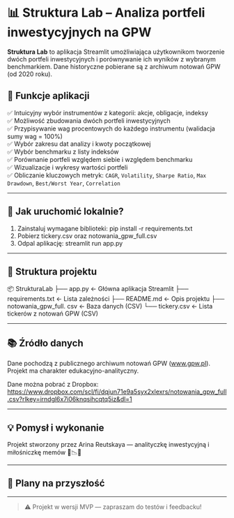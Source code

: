 # 📊 Struktura Lab – Analiza portfeli inwestycyjnych na GPW

**Struktura Lab** to aplikacja Streamlit umożliwiająca użytkownikom tworzenie dwóch portfeli inwestycyjnych i porównywanie ich wyników z wybranym benchmarkiem. Dane historyczne pobierane są z archiwum notowań GPW (od 2020 roku). 

## 🔎 Funkcje aplikacji

✅ Intuicyjny wybór instrumentów z kategorii: akcje, obligacje, indeksy  
✅ Możliwość zbudowania dwóch portfeli inwestycyjnych  
✅ Przypisywanie wag procentowych do każdego instrumentu (walidacja sumy wag = 100%)  
✅ Wybór zakresu dat analizy i kwoty początkowej  
✅ Wybór benchmarku z listy indeksów  
✅ Porównanie portfeli względem siebie i względem benchmarku  
✅ Wizualizacje i wykresy wartości portfeli  
✅ Obliczanie kluczowych metryk:
  `CAGR`, `Volatility`, `Sharpe Ratio`, `Max Drawdown`, `Best/Worst Year`, `Correlation`
  
---

## 🚀 Jak uruchomić lokalnie?

1. Zainstaluj wymagane biblioteki: pip install -r requirements.txt
2. Pobierz tickery.csv oraz notowania_gpw_full.csv
3. Odpal aplikację: streamlit run app.py

---

## 📁 Struktura projektu

📦 StrukturaLab
├── app.py                    ← Główna aplikacja Streamlit
├── requirements.txt          ← Lista zależności
├── README.md                 ← Opis projektu
├── notowania_gpw_full. csv   ← Baza danych (CSV) 
└── tickery.csv               ← Lista tickerów z notowań GPW (CSV)

---

## 📚 Źródło danych

Dane pochodzą z publicznego archiwum notowań GPW (www.gpw.pl). Projekt ma charakter edukacyjno-analityczny. 

Dane można pobrać z Dropbox: https://www.dropbox.com/scl/fi/dqjun71e9a5syx2xlexrs/notowania_gpw_full.csv?rlkey=irndgl6x7i06knqsihcqtq5iz&dl=1

---

## 💡 Pomysł i wykonanie

Projekt stworzony przez Arina Reutskaya — analityczkę inwestycyjną i miłośniczkę memów 💼📉✨  

---

## 🧪 Plany na przyszłość


---

> ⚠️ Projekt w wersji MVP — zapraszam do testów i feedbacku!

